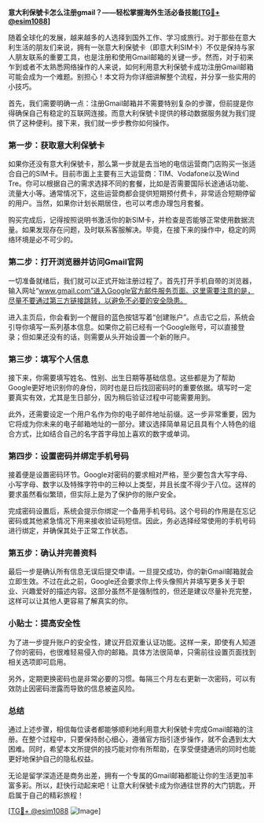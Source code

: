 **意大利保號卡怎么注册gmail？——轻松掌握海外生活必备技能[[TG💪+ @esim1088](https://t.me/s/esim1088)]**

随着全球化的发展，越来越多的人选择到国外工作、学习或旅行。对于那些在意大利生活的朋友们来说，拥有一张意大利保號卡（即意大利SIM卡）不仅是保持与家人朋友联系的重要工具，也是注册和使用Gmail邮箱的关键一步。然而，对于初来乍到或者不太熟悉网络操作的人来说，如何利用意大利保號卡成功注册Gmail邮箱可能会成为一个难题。别担心！本文将为你详细讲解整个流程，并分享一些实用的小技巧。

首先，我们需要明确一点：注册Gmail邮箱并不需要特别复杂的步骤，但前提是你得确保自己有稳定的互联网连接。而意大利保號卡提供的移动数据服务就为我们提供了这种便利。接下来，我们就一步步教你如何操作。

### 第一步：获取意大利保號卡

如果你还没有意大利保號卡，那么第一步就是去当地的电信运营商门店购买一张适合自己的SIM卡。目前市面上主要有三大运营商：TIM、Vodafone以及Wind Tre。你可以根据自己的需求选择不同的套餐，比如是否需要国际长途通话功能、流量大小等。通常情况下，这些运营商都会提供短期预付费卡，非常适合短期停留的用户。当然，如果你计划长期居住，也可以考虑办理包月套餐。

购买完成后，记得按照说明书激活你的新SIM卡，并检查是否能够正常使用数据流量。如果发现存在问题，及时联系客服解决。毕竟，在接下来的操作中，稳定的网络环境是必不可少的。

### 第二步：打开浏览器并访问Gmail官网

一切准备就绪后，我们就可以正式开始注册过程了。首先打开手机自带的浏览器，输入网址“www.gmail.com”进入Google官方邮件服务页面。这里需要注意的是，尽量不要通过第三方链接跳转，以避免不必要的安全隐患。

进入主页后，你会看到一个醒目的蓝色按钮写着“创建账户”。点击它之后，系统会引导你填写一系列基本信息。如果你之前已经有一个Google账号，可以直接登录；但如果还没有的话，则需要从头开始设置一个新的账户。

### 第三步：填写个人信息

接下来，你需要填写姓名、性别、出生日期等基础信息。这些都是为了帮助Google更好地识别你的身份，同时也是日后找回密码时的重要依据。填写时一定要真实有效，尤其是生日部分，因为稍后验证过程中可能需要用到。

此外，还需要设定一个用户名作为你的电子邮件地址前缀。这一步非常重要，因为它将成为你未来的电子邮箱地址的一部分。建议选择简单易记且具有个人特色的组合方式，比如结合自己的名字首字母加上喜欢的数字或单词。

### 第四步：设置密码并绑定手机号码

接着便是设置密码环节。Google对密码的要求相对严格，至少要包含大写字母、小写字母、数字以及特殊字符中的三种以上类型，并且长度不得少于八位。这样的要求虽然看似繁琐，但实际上是为了保护你的账户安全。

完成密码设置后，系统会提示你绑定一个备用手机号码。这个号码的作用是在忘记密码或其他紧急情况下用来接收验证码短信。因此，务必选择经常使用的手机号码进行绑定，并确保其处于正常工作状态。

### 第五步：确认并完善资料

最后一步是确认所有信息无误后提交申请。一旦提交成功，你的新Gmail邮箱就会立即生效。不过在此之前，Google还会要求你上传头像照片并填写更多关于职业、兴趣爱好的描述内容。这部分虽然不是强制性的，但还是建议尽量补充完整，这样可以让其他人更容易了解真实的你。

### 小贴士：提高安全性

为了进一步提升账户的安全性，建议开启双重认证功能。这样一来，即使有人知道了你的密码，也很难轻易侵入你的邮箱。具体方法很简单，只需前往设置页面找到相关选项即可启用。

另外，定期更换密码也是非常必要的习惯。每隔三个月左右更新一次密码，可以有效防止因密码泄露而导致的信息被盗风险。

### 总结

通过上述步骤，相信每位读者都能够顺利地利用意大利保號卡完成Gmail邮箱的注册。在整个过程中，只要保持耐心细心，遵循官方指引逐步操作，就不会遇到太大困难。同时，希望本文所提供的技巧能对你有所帮助，在享受便捷通讯的同时也能更好地保护自己的隐私权益。

无论是留学深造还是商务出差，拥有一个专属的Gmail邮箱都能让你的生活更加丰富多彩。所以，赶快行动起来吧！让意大利保號卡成为你通往世界的大门钥匙，开启属于自己的精彩旅程！

[[TG💪+ @esim1088](https://t.me/s/esim1088) ![Image](https://i.postimg.cc/4NQfJmqS/Snipaste-2025-05-13-00-14-12.png)]